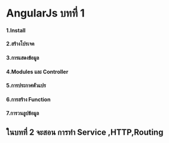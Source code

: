 # AngularJs บทที่ 1 

#### 1.Install
#### 2.สร้างโปรเจค
#### 3.การแสดงข้อมูล
#### 4.Modules และ Controller
#### 5.การประกาศตัวแปร
#### 6.การสร้าง Function
#### 7.การวนลูปข้อมูล


## ในบทที่ 2 จะสอน การทำ Service ,HTTP,Routing
